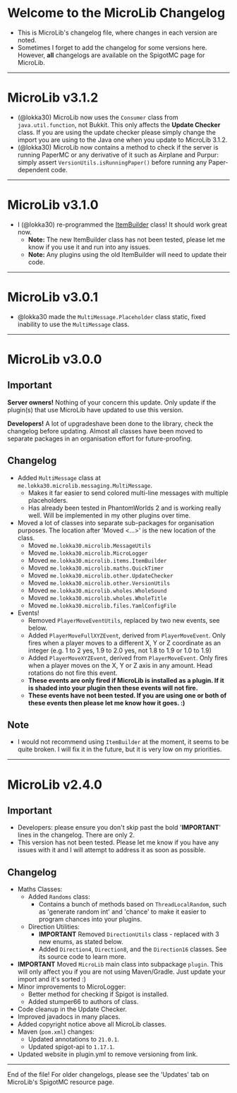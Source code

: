 # Welcome to the MicroLib Changelog

* This is MicroLib's changelog file, where changes in each version are noted.
* Sometimes I forget to add the changelog for some versions here. However, **all** changelogs are available on the
  SpigotMC page for MicroLib.

***

# MicroLib v3.1.2

* (@lokka30) MicroLib now uses the `Consumer` class from `java.util.function`, not Bukkit. This only affects the **Update Checker** class. If you are using the update checker please simply change the import you are using to the Java one when you update to MicroLib 3.1.2.
* (@lokka30) MicroLib now contains a method to check if the server is running PaperMC or any derivative of it such as Airplane and Purpur: simply assert `VersionUtils.isRunningPaper()` before running any Paper-dependent code.

***

# MicroLib v3.1.0

* I (@lokka30) re-programmed the [ItemBuilder](https://github.com/lokka30/MicroLib/blob/master/src/main/java/me/lokka30/microlib/items/ItemBuilder.java) class! It should work great now.
  * **Note:** The new ItemBuilder class has not been tested, please let me know if you use it and run into any issues.
  * **Note:** Any plugins using the old ItemBuilder will need to update their code.

***

# MicroLib v3.0.1

* @lokka30 made the `MultiMessage.Placeholder` class static, fixed inability to use the `MultiMessage` class.

***

# MicroLib v3.0.0

## Important

**Server owners!** Nothing of your concern this update. Only update if the plugin(s) that use MicroLib have updated to
use this version.

**Developers!** A lot of upgradeshave been done to the library, check the changelog before updating. Almost all classes
have been moved to separate packages in an organisation effort for future-proofing.

## Changelog

* Added `MultiMessage` class at `me.lokka30.microlib.messaging.MultiMessage`.
  * Makes it far easier to send colored multi-line messages with multiple placeholders.
  * Has already been tested in PhantomWorlds 2 and is working really well. Will be implemented in my other plugins over
    time.
* Moved a lot of classes into separate sub-packages for organisation purposes. The location after 'Moved <...>' is the
  new location of the class.
  * Moved `me.lokka30.microlib.MessageUtils`
  * Moved `me.lokka30.microlib.MicroLogger`
  * Moved `me.lokka30.microlib.items.ItemBuilder`
  * Moved `me.lokka30.microlib.maths.QuickTimer`
  * Moved `me.lokka30.microlib.other.UpdateChecker`
  * Moved `me.lokka30.microlib.other.VersionUtils`
  * Moved `me.lokka30.microlib.wholes.WholeSound`
  * Moved `me.lokka30.microlib.wholes.WholeTitle`
  * Moved `me.lokka30.microlib.files.YamlConfigFile`
* Events!
  * Removed `PlayerMoveEventUtils`, replaced by two new events, see below.
  * Added `PlayerMoveFullXYZEvent`, derived from `PlayerMoveEvent`. Only fires when a player moves to a different X, Y
    or Z coordinate as an integer (e.g. 1 to 2 yes, 1.9 to 2.0 yes, not 1.8 to 1.9 or 1.0 to 1.9)
  * Added `PlayerMoveXYZEvent`, derived from `PlayerMoveEvent`. Only fires when a player moves on the X, Y or Z axis in
    any amount. Head rotations do not fire this event.
  * **These events are only fired if MicroLib is installed as a plugin. If it is shaded into your plugin then these
    events will not fire.**
  * **These events have not been tested. If you are using one or both of these events then please let me know how it
    goes. :)**

## Note

* I would not recommend using `ItemBuilder` at the moment, it seems to be quite broken. I will fix it in the future, but
  it is very low on my priorities.

***

# MicroLib v2.4.0

## Important

* Developers: please ensure you don't skip past the bold '**IMPORTANT**' lines in the changelog. There are only 2.
* This version has not been tested. Please let me know if you have any issues with it and I will attempt to address it
  as soon as possible.

## Changelog

* Maths Classes:
  * Added `Randoms` class:
    * Contains a bunch of methods based on `ThreadLocalRandom`, such as 'generate random int' and 'chance' to make it
      easier to program chances into your plugins.
  * Direction Utilities:
    * **IMPORTANT** Removed `DirectionUtils` class - replaced with 3 new enums, as stated below.
    * Added `Direction4`, `Direction8`, and the `Direction16` classes. See its source code to learn more.
* **IMPORTANT** Moved `MicroLib` main class into subpackage `plugin`. This will only affect you if you are not using
  Maven/Gradle. Just update your import and it's sorted :)
* Minor improvements to MicroLogger:
  * Better method for checking if Spigot is installed.
  * Added stumper66 to authors of class.
* Code cleanup in the Update Checker.
* Improved javadocs in many places.
* Added copyright notice above all MicroLib classes.
* Maven (`pom.xml`) changes:
  * Updated annotations to `21.0.1`.
  * Updated spigot-api to `1.17.1`.
* Updated website in plugin.yml to remove versioning from link.

***

End of the file! For older changelogs, please see the 'Updates' tab on MicroLib's SpigotMC resource page.